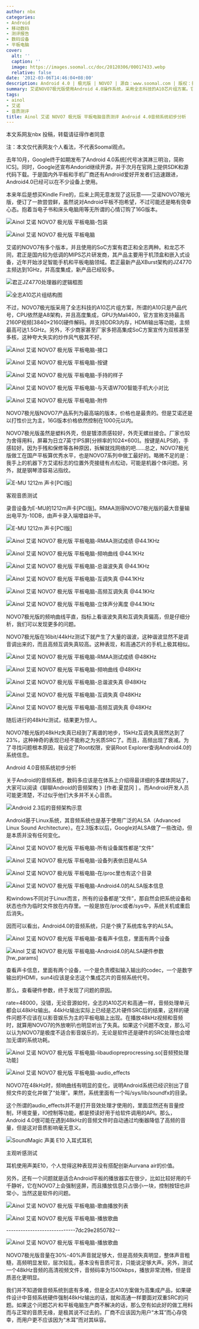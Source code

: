 ```yaml
---
author: nbx
categories:
- Android
- 移动数码
- 测评报告
- 数码设备
- 平板电脑
cover:
  alt: ''
  caption: ''
  image: https://images.soomal.cc/doc/20120306/00017433.webp
  relative: false
date: '2012-03-06T14:46:04+08:00'
description: Android 4.0 | 极光版 | NOVO7 | 源自：www.soomal.com | 版权：投稿 |  平均/总评分：08.47/144
summary: 艾诺NOVO7极光版使用Android 4.0操作系统，采用全志科技的A10芯片组方案。它在30%-40%声音就足够大，但是高频失真明显，整体声音粗糙，高频明显发软，层次较乱，基本没有音质可言，只能说足够大声。另外，测试一个48kHz音频的高清视频文件，音质恶化更明显……
tags:
- ainol
- 艾诺
- 音质测评
title: Ainol 艾诺 NOVO7 极光版 平板电脑音质测评 Android 4.0音频系统初步分析
---
```


本文系网友nbx 投稿，转载请征得作者同意



注：本文仅代表网友个人看法，不代表Soomal观点。



去年10月，Google终于如期发布了Android 4.0系统[代号冰淇淋三明治，简称ICS]。同时，Google还宣布Andorid继续开源，并于次月在官网上提供SDK和源代码下载。于是国内外平板和手机厂商还有Android爱好开发者们迅速跟进，Android4.0已经可以在不少设备上使用。



本来年后是想买Kindle Fire的，后来上网无意发现了这玩意――艾诺NOVO7极光版，便订了一款尝尝鲜，虽然说对Android平板不抱希望，不过可能还是略有侥幸心态。抱着当电子书和床头电脑用等无所谓的心情订购了16G版本。



![Ainol 艾诺 NOVO7 极光版 平板电脑-包装](https://images.soomal.cc/doc/20120306/00017425.webp)



![Ainol 艾诺 NOVO7 极光版 平板电脑](https://images.soomal.cc/doc/20120306/00017426.webp)



艾诺的NOVO7有多个版本，并且使用的SoC方案有君正和全志两种。和龙芯不同，君正是国内较为低调的MIPS芯片研发商，其产品主要用于机顶盒和嵌入式设备，近年开始涉足智能手机和平板电脑领域。君正最新产品XBurst架构的JZ4770主频达到1GHz，并高度集成，新产品已经较多。



![君正JZ4770处理器的逻辑框图](https://images.soomal.cc/doc/20120306/00017427.webp)



![全志A10芯片组结构图](https://images.soomal.cc/doc/20120306/00017428.webp)



不过，NOVO7极光版采用了全志科技的A10芯片组方案，所谓的A10只是产品代号，CPU依然是A8架构，并且高度集成，GPU为Mali400，官方宣称支持最高2160P视频[3840×2160]硬件解码。并支持DDR3内存，HDMI输出等功能，主频最高可达1.5GHz。另外，不少商家甚至厂家多把高集成SoC方案宣传为双核甚至多核，这种夸大失实的炒作风气极其不好。



![Ainol 艾诺 NOVO7 极光版 平板电脑-接口](https://images.soomal.cc/doc/20120306/00017429.webp)



![Ainol 艾诺 NOVO7 极光版 平板电脑-按键](https://images.soomal.cc/doc/20120306/00017430.webp)



![Ainol 艾诺 NOVO7 极光版 平板电脑-手持的样子](https://images.soomal.cc/doc/20120306/00017431.webp)



![Ainol 艾诺 NOVO7 极光版 平板电脑-与天语W700智能手机大小对比](https://images.soomal.cc/doc/20120306/00017432.webp)



![Ainol 艾诺 NOVO7 极光版 平板电脑-附件](https://images.soomal.cc/doc/20120306/00017433.webp)



NOVO7极光版NOVO7产品系列为最高端的版本，价格也是最贵的。但是艾诺还是以打性价比为主，16G版本价格依然控制在1000元以内。



NOVO7极光版虽然是塑料外壳，但是镀漆质感较好，外壳无螺丝接合。厂家也较为舍得用料，屏幕为日立7英寸IPS屏[分辨率的1024×600]。按键是ALPS的，手感较好。因为手残和保修等各种原因，拆解就找网络的吧……总之，NOVO7极光版做工在国产平板算优秀水平，也是NOVO7系列中做工最好的。略微不足的是：我手上的机器下方艾诺标志的位置外壳接缝有点松动，可能是机器个体问题。另外，就是钢琴漆容易沾指纹。



![E-MU 1212m 声卡[PCI版]](https://images.soomal.cc/doc/20120306/00017434.webp)



客观音质测试



录音设备为E-MU的1212m声卡[PCI版]。RMAA测得NOVO7极光版的最大音量输出电平为-10DB，由声卡录入端增益补平。



![E-MU 1212m 声卡[PCI版]](https://images.soomal.cc/doc/20120306/00017434.webp)



![Ainol 艾诺 NOVO7 极光版 平板电脑-RMAA测试成绩 @44.1KHz](https://images.soomal.cc/doc/20120306/00017435.webp)



![Ainol 艾诺 NOVO7 极光版 平板电脑-频响曲线 @44.1KHz](https://images.soomal.cc/doc/20120306/00017436.webp)



![Ainol 艾诺 NOVO7 极光版 平板电脑-总谐波失真 @44.1KHz](https://images.soomal.cc/doc/20120306/00017437.webp)



![Ainol 艾诺 NOVO7 极光版 平板电脑-互调失真 @44.1KHz](https://images.soomal.cc/doc/20120306/00017438.webp)



![Ainol 艾诺 NOVO7 极光版 平板电脑-高频互调失真 @44.1KHz](https://images.soomal.cc/doc/20120306/00017439.webp)



![Ainol 艾诺 NOVO7 极光版 平板电脑-立体声分离度 @44.1KHz](https://images.soomal.cc/doc/20120306/00017440.webp)



NOVO7极光版的频响曲线平直，指标上看谐波失真和互调失真偏高，但是仔细分析，我们可以发现更多的问题。



NOVO7极光版在16bit/44kHz测试下就产生了大量的谐波，这种谐波显然不是调音调出来的，而且高频互调失真较高。这种表现，和高通芯片的手机上极其相似。



![Ainol 艾诺 NOVO7 极光版 平板电脑-RMAA测试成绩 @48KHz](https://images.soomal.cc/doc/20120306/00017441.webp)



![Ainol 艾诺 NOVO7 极光版 平板电脑-频响曲线 @48KHz](https://images.soomal.cc/doc/20120306/00017442.webp)



![Ainol 艾诺 NOVO7 极光版 平板电脑-总谐波失真 @48KHz](https://images.soomal.cc/doc/20120306/00017443.webp)



![Ainol 艾诺 NOVO7 极光版 平板电脑-互调失真 @48KHz](https://images.soomal.cc/doc/20120306/00017444.webp)



![Ainol 艾诺 NOVO7 极光版 平板电脑-高频互调失真 @48KHz](https://images.soomal.cc/doc/20120306/00017445.webp)



随后进行的48kHz测试，结果更为惊人。



NOVO7极光版的48kHz失真已经到了离谱的地步，15kHz互调失真居然达到了23%，这种神奇的表现已经不能称之为劣质SRC了。而且，高频出现了衰减。为了寻找问题根本原因，我设定了Root权限，安装Root Explorer查询Android4.0的系统信息。



Android 4.0音频系统初步分析



关于Android的音频系统，数码多应该是在体系上介绍得最详细的多媒体网站了，大家可以阅读《聊聊Android的音频架构 》[作者:夏昆冈 ]
。而Android开发人员可能更清楚，不过似乎他们大多并不关心音质。



![Android 2.3后的音频架构示意](https://images.soomal.cc/doc/20110524/00011017.webp)



Android基于Linux系统，其音频系统也是基于使用广泛的ALSA（Advanced Linux Sound Architecture）。在2.3版本以后，Google对ALSA做了一些改动，但是本质并没有任何变化。



![Ainol 艾诺 NOVO7 极光版 平板电脑-所有设备属性都是“文件”](https://images.soomal.cc/doc/20120306/00017446.webp)



![Ainol 艾诺 NOVO7 极光版 平板电脑-设备列表依旧是ALSA](https://images.soomal.cc/doc/20120306/00017447.webp)



![Ainol 艾诺 NOVO7 极光版 平板电脑-在/proc里也有这个目录](https://images.soomal.cc/doc/20120306/00017448.webp)



![Ainol 艾诺 NOVO7 极光版 平板电脑-Android4.0的ALSA版本信息](https://images.soomal.cc/doc/20120306/00017449.webp)



和windows不同对于Linux而言，所有的设备都是“文件”，那自然会把系统设备和状态也作为临时文件放在内存里。一般是放在/proc或者/sys中，系统关机或重启后消失。



因而可以看出，Android4.0的音频系统，只是个换了系统库名字的ALSA。



![Ainol 艾诺 NOVO7 极光版 平板电脑-查看声卡信息，里面有两个设备](https://images.soomal.cc/doc/20120306/00017450.webp)



![Ainol 艾诺 NOVO7 极光版 平板电脑-Android4.0的ALSA硬件参数[hw_params]](https://images.soomal.cc/doc/20120306/00017451.webp)



查看声卡信息，里面有两个设备，一个是负责模拟输入输出的codec，一个是数字输出的HDMI，sun4i应该是全志这个集成芯片的音频系统代号。



那么，查看硬件参数，终于发现了问题的原因。



rate=48000，没错，无论音源如何，全志的A10芯片和高通一样，音频处理单元都会以48kHz输出。44kHz输出实际上已经是芯片硬件SRC后的结果，这样的硬件问题不应该在以影音娱乐为主的平板电脑上出现。在播放48kHz视频和音频时，就算用NOVO7的外放喇叭也明显听出了失真。如果这个问题不改变，那么可以认为NOVO7是极度不适合影音娱乐的，无论是软件还是硬件的SRC处理也会增加无谓的系统功耗。



![Ainol 艾诺 NOVO7 极光版 平板电脑-libaudiopreprocressing.so[音频预处理功能]](https://images.soomal.cc/doc/20120306/00017452.webp)



![Ainol 艾诺 NOVO7 极光版 平板电脑-audio_effects](https://images.soomal.cc/doc/20120306/00017453.webp)



NOVO7在48kHz时，频响曲线有明显的变化，说明Android系统已经识别出了音频文件的变化并做了“处理”。果然，系统里面有一个叫/sys/lib/soundfx的目录。



这个所谓的audio_effects并不是打开音效处理才使用的，里面显然还有音量控制，环境变量，IO控制等功能，都是预读好用于给软件调用的API。那么，Android 4.0很可能在遇到48kHz的音频文件时自动通过均衡器降低了高频的音量，但是这对音质影响毫无意义。



![SoundMagic 声美 E10 入耳式耳机](https://images.soomal.cc/doc/20120104/00015923.webp)



主观听感测试



耳机使用声美E10，个人觉得这种表现并没有搭配创新Aurvana air的价值。



另外，还有一个问题就是适合Android平板的播放器实在很少，比如比较好用的千千静听，它在NOVO7上会强制竖屏，而且播放信息只占很小一块，控制按钮也非常小，当然这是软件的问题。



![Ainol 艾诺 NOVO7 极光版 平板电脑-歌曲播放列表](https://images.soomal.cc/doc/20120306/00017454.webp)



![Ainol 艾诺 NOVO7 极光版 平板电脑-播放歌曲](https://images.soomal.cc/doc/20120306/00017455.webp)

-----------------------------7dc29e2850782--



![Ainol 艾诺 NOVO7 极光版 平板电脑-播放歌曲](https://images.soomal.cc/doc/20120306/00017456.webp)



NOVO7极光版音量在30%-40%声音就足够大，但是高频失真明显，整体声音粗糙，高频明显发软，层次较乱，基本没有音质可言，只能说足够大声。另外，测试一个48kHz音频的高清视频文件，音频码率为1500kbps，播放非常流畅，但是音质恶化更明显。



我们并不知道做音频系统到底有多难，但是全志A10方案做为高集成产品，如果硬件设计中音频系统硬件强制48kHz输出的话，就和高通一样要面对双重SRC的问题。如果这个问题芯片和平板电脑生产商不解决的话，那么空有如此好的做工用料而与正常的音质无缘，是极其说不过去的。厂商不应该因为用户“木耳”而心存侥幸，而用户更不应该因为“木耳”而对其纵容。